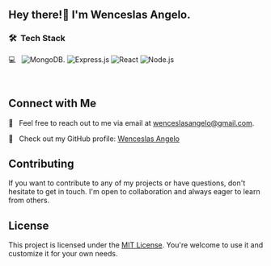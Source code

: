 
<h2> Hey there!👋 I'm Wenceslas Angelo.</h2>

<h3> 🛠 &nbsp;Tech Stack</h3>

💻 &nbsp;
  ![MongoDB](https://img.shields.io/badge/-Mongodb-333333?style=flat&logo=mongodb).
  ![Express.js](https://img.shields.io/badge/-Express.js-333333?style=flat&logo=express.js)
  ![React](https://img.shields.io/badge/-React-333333?style=flat&logo=react)
  ![Node.js](https://img.shields.io/badge/-Node.js-333333?style=flat&logo=node.js)

<br/>

## Connect with Me

📧 &nbsp; Feel free to reach out to me via email at [wenceslasangelo@gmail.com](mailto:wenceslasangelo@gmail.com).

🌟 &nbsp; Check out my GitHub profile: [Wenceslas Angelo](https://github.com/Wenceslas-Angelo)

## Contributing

If you want to contribute to any of my projects or have questions, don't hesitate to get in touch. I'm open to collaboration and always eager to learn from others.

## License

This project is licensed under the [MIT License](LICENSE). You're welcome to use it and customize it for your own needs.



